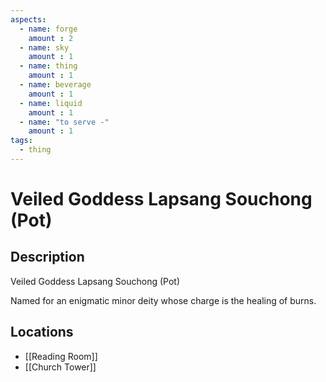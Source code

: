 ```yaml
---
aspects: 
  - name: forge
    amount : 2
  - name: sky
    amount : 1
  - name: thing
    amount : 1
  - name: beverage
    amount : 1
  - name: liquid
    amount : 1
  - name: "to serve -"
    amount : 1
tags:
  - thing
---
```


# Veiled Goddess Lapsang Souchong (Pot)

## Description
Veiled Goddess Lapsang Souchong  (Pot)

Named for an enigmatic minor deity whose charge is the healing of burns.
## Locations
- [[Reading Room]]
- [[Church Tower]]